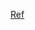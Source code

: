 [Ref](https://www.simplilearn.com/tutorials/nodejs-tutorial/what-is-express-js#:~:text=Express%20is%20a%20node%20js,helps%20manage%20servers%20and%20routes.)
